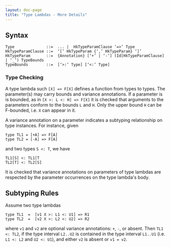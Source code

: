 ```yaml
---
layout: doc-page
title: "Type Lambdas - More Details"
---
```


## Syntax

```
Type              ::=  ... |  HkTypeParamClause ‘=>’ Type
HkTypeParamClause ::=  ‘[’ HkTypeParam {‘,’ HkTypeParam} ‘]’
HkTypeParam       ::=  {Annotation} [‘+’ | ‘-’] (Id[HkTypeParamClause] | ‘_’) TypeBounds
TypeBounds        ::=  [‘>:’ Type] [‘<:’ Type]
```

### Type Checking

A type lambda such `[X] => F[X]` defines a function from types to types. The parameter(s) may carry bounds and variance annotations.
If a parameter is is bounded, as in `[X >: L <: H] => F[X]` it is checked that arguments to the parameters conform to the bounds `L` and `H`.
Only the upper bound `H` can be F-bounded, i.e. `X` can appear in it.

A variance annotation on a parameter indicates a subtyping relationship on type instances. For instance, given
```
type TL1 = [+A] => F[A]
type TL2 = [-A] => F[A]
```
and two types `S <: T`, we have
```
TL1[S] <: TL1[T
TL2[T] <: TL2[S]
```
It is checked that variance annotations on parameters of type lambdas are respected by the parameter occurrences on the
type lambda's body.

## Subtyping Rules

Assume two type lambdas
```
type TL1  =  [v1 X >: L1 <: U1] => R1
type TL2  =  [v2 X >: L2 <: U2] => R2
```
where `v1` and `v2` are optional variance annotations: `+`, `-`, or absent.
Then `TL1 <: TL2`, if the type interval `L2..U2` is contained in the type interval `L1..U1` (i.e.
`L1 <: L2` and `U2 <: U1`), and either `v2` is absent or `v1 = v2`.






